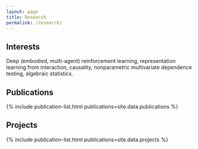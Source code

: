 ```yaml
---
layout: page
title: Research
permalink: /research/
---
```

## Interests

Deep (embodied, multi-agent) reinforcement learning, representation learning from interaction, causality, 
nonparametric multivariate dependence testing, algebraic statistics.

## Publications

{% include publication-list.html publications=site.data.publications %}

## Projects

{% include publication-list.html publications=site.data.projects %}
